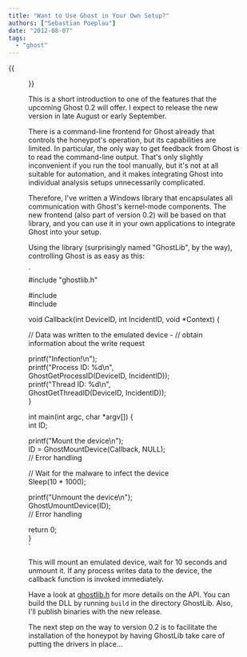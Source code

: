 ```yaml
---
title: "Want to Use Ghost in Your Own Setup?"
authors: ["Sebastian Poeplau"]
date: "2012-08-07"
tags: 
  - "ghost"
---
```

{{<figure src="images/banner.png" alt="Banner" width="50%">}}

This is a short introduction to one of the features that the upcoming Ghost 0.2 will offer. I expect to release the new version in late August or early September.  
  
There is a command-line frontend for Ghost already that controls the honeypot's operation, but its capabilities are limited. In particular, the only way to get feedback from Ghost is to read the command-line output. That's only slightly inconvenient if you run the tool manually, but it's not at all suitable for automation, and it makes integrating Ghost into individual analysis setups unnecessarily complicated.  
  
Therefore, I've written a Windows library that encapsulates all communication with Ghost's kernel-mode components. The new frontend (also part of version 0.2) will be based on that library, and you can use it in your own applications to integrate Ghost into your setup.  
  
Using the library (surprisingly named "GhostLib", by the way), controlling Ghost is as easy as this:  
  
`  
#include "ghostlib.h"  
  
#include  
#include  
  
  
void Callback(int DeviceID, int IncidentID, void *Context) {  
  
// Data was written to the emulated device - 
// obtain information about the write request  
  
printf("Infection!\n");  
printf("Process ID: %d\n",  
GhostGetProcessID(DeviceID, IncidentID));  
printf("Thread ID: %d\n",  
GhostGetThreadID(DeviceID, IncidentID));  
}  
  
  
int main(int argc, char *argv[]) {  
int ID;  
  
printf("Mount the device\n");  
ID = GhostMountDevice(Callback, NULL);  
// Error handling  
  
// Wait for the malware to infect the device  
Sleep(10 * 1000);  
  
printf("Unmount the device\n");  
GhostUmountDevice(ID);  
// Error handling  
  
return 0;  
}  
`  
  
This will mount an emulated device, wait for 10 seconds and unmount it. If any process writes data to the device, the callback function is invoked immediately.  
  
Have a look at [ghostlib.h](http://code.google.com/p/ghost-usb-honeypot/source/browse/GhostLib/ghostlib.h) for more details on the API. You can build the DLL by running `build` in the directory GhostLib. Also, I'll publish binaries with the new release.  
  
The next step on the way to version 0.2 is to facilitate the installation of the honeypot by having GhostLib take care of putting the drivers in place...
